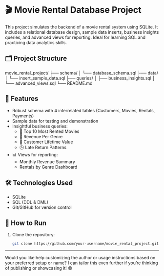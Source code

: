 # 🎬 Movie Rental Database Project

This project simulates the backend of a movie rental system using SQLite. It includes a relational database design, sample data inserts, business insights queries, and advanced views for reporting. Ideal for learning SQL and practicing data analytics skills.

## 🗂️ Project Structure

movie_rental_project/ ├── schema/ │ └── database_schema.sql ├── data/ │ └── insert_sample_data.sql ├── queries/ │ ├── business_insights.sql │ └── advanced_views.sql └── README.md 



## 🧠 Features

- Robust schema with 4 interrelated tables (Customers, Movies, Rentals, Payments)
- Sample data for testing and demonstration
- Insightful business queries:
  - 🎥 Top 10 Most Rented Movies
  - 💸 Revenue Per Genre
  - 👤 Customer Lifetime Value
  - 🕒 Late Return Patterns
- 📊 Views for reporting:
  - Monthly Revenue Summary
  - Rentals by Genre Dashboard

## 🛠️ Technologies Used

- SQLite
- SQL (DDL & DML)
- Git/GitHub for version control

## 🚀 How to Run

1. Clone the repository:
   ```bash
   git clone https://github.com/your-username/movie_rental_project.git


---

Would you like help customizing the author or usage instructions based on your preferred setup or name? I can tailor this even further if you’re thinking of publishing or showcasing it! 😄

